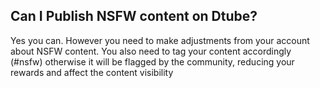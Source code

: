 ## Can I Publish NSFW content on Dtube?

Yes you can. However you need to make adjustments from your account about NSFW content. You also need to tag your content accordingly (#nsfw) otherwise it will be flagged by the community, reducing your rewards and affect the content visibility
